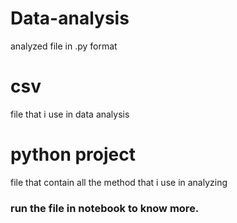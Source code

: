 # Data-analysis
analyzed file in .py format
# csv 
file that i use in data analysis
# python project
file that contain all the method that i use in analyzing
### run the file in notebook to know more.
